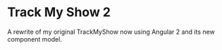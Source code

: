 # Track My Show 2
A rewrite of my original TrackMyShow now using Angular 2 and its new component model. 
